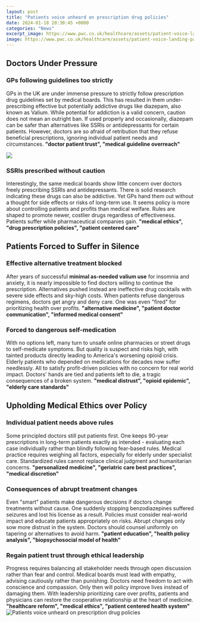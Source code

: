 ```yaml
---
layout: post
title: "Patients voice unheard on prescription drug policies"
date: 2024-01-18 20:30:45 +0000
categories: "News"
excerpt_image: https://www.pwc.co.uk/healthcare/assets/patient-voice-landing-page-cover.jpg
image: https://www.pwc.co.uk/healthcare/assets/patient-voice-landing-page-cover.jpg
---
```


## Doctors Under Pressure
### GPs following guidelines too strictly 
GPs in the UK are under immense pressure to strictly follow prescription drug guidelines set by medical boards. This has resulted in them under-prescribing effective but potentially addictive drugs like diazepam, also known as Valium. While potential for addiction is a valid concern, caution does not mean an outright ban. If used properly and occasionally, diazepam can be safer than alternatives like SSRIs or antidepressants for certain patients. However, doctors are so afraid of retribution that they refuse beneficial prescriptions, ignoring individual patient needs and circumstances. **"doctor patient trust", "medical guideline overreach"**

![](https://www.statnews.com/wp-content/uploads/2017/04/AP26321764-645x645.jpg)
### SSRIs prescribed without caution 
Interestingly, the same medical boards show little concern over doctors freely prescribing SSRIs and antidepressants. There is solid research indicating these drugs can also be addictive. Yet GPs hand them out without a thought for side effects or risks of long-term use. It seems policy is more about controlling patients and profits than medical welfare. Rules are shaped to promote newer, costlier drugs regardless of effectiveness. Patients suffer while pharmaceutical companies gain. **"medical ethics", "drug prescription policies", "patient centered care"** 
## Patients Forced to Suffer in Silence
### Effective alternative treatment blocked
After years of successful **minimal as-needed valium use** for insomnia and anxiety, it is nearly impossible to find doctors willing to continue the prescription. Alternatives pushed instead are ineffective drug cocktails with severe side effects and sky-high costs. When patients refuse dangerous regimens, doctors get angry and deny care. One was even "fired" for prioritizing health over profits. **"alternative medicine", "patient doctor communication", "informed medical consent"**
### Forced to dangerous self-medication  
With no options left, many turn to unsafe online pharmacies or street drugs to self-medicate symptoms. But quality is suspect and risks high, with tainted products directly leading to America's worsening opioid crisis. Elderly patients who depended on medications for decades now suffer needlessly. All to satisfy profit-driven policies with no concern for real world impact. Doctors' hands are tied and patients left to die, a tragic consequences of a broken system. **"medical distrust", "opioid epidemic", "elderly care standards"**
## Upholding Medical Ethics over Policy 
### Individual patient needs above rules
Some principled doctors still put patients first. One keeps 90-year prescriptions in long-term patients exactly as intended - evaluating each case individually rather than blindly following fear-based rules. Medical practice requires weighing all factors, especially for elderly under specialist care. Standardized rules cannot replace clinical judgment and humanitarian concerns. **"personalized medicine", "geriatric care best practices", "medical discretion"** 
### Consequences of abrupt treatment changes 
Even "smart" patients make dangerous decisions if doctors change treatments without cause. One suddenly stopping benzodiazepines suffered seizures and lost his license as a result. Policies must consider real-world impact and educate patients appropriately on risks. Abrupt changes only sow more distrust in the system. Doctors should counsel uniformly on tapering or alternatives to avoid harm. **"patient education", "health policy analysis", "biopsychosocial model of health"**
### Regain patient trust through ethical leadership
Progress requires balancing all stakeholder needs through open discussion rather than fear and control. Medical boards must lead with empathy, advising cautiously rather than punishing. Doctors need freedom to act with conscience and compassion. Only then will policy improve lives instead of damaging them. With leadership prioritizing care over profits, patients and physicians can restore the cooperative relationship at the heart of medicine. **"healthcare reform", "medical ethics", "patient centered health system"**
![Patients voice unheard on prescription drug policies](https://www.pwc.co.uk/healthcare/assets/patient-voice-landing-page-cover.jpg)